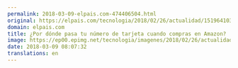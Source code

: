 ```yaml
---
permalink: 2018-03-09-elpais.com-474406504.html
original: https://elpais.com/tecnologia/2018/02/26/actualidad/1519641032_494648.html#?ref=rss&format=simple&link=link
domain: elpais.com
title: ¿Por dónde pasa tu número de tarjeta cuando compras en Amazon?
image: https://ep00.epimg.net/tecnologia/imagenes/2018/02/26/actualidad/1519641032_494648_1519641662_rrss_normal.jpg
date: 2018-03-09 08:07:32
translations: en
---
```


